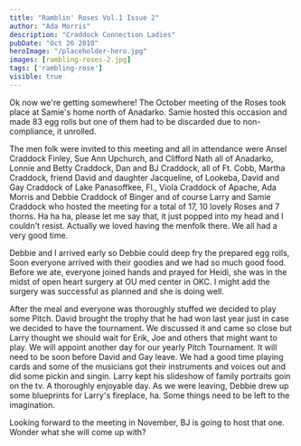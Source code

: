 ```yaml
---
title: "Ramblin' Roses Vol.1 Issue 2"
author: "Ada Morris"
description: "Craddock Connection Ladies"
pubDate: "Oct 26 2010"
heroImage: "/placeholder-hero.jpg"
images: [rambling-roses-2.jpg]
tags: ['rambling-rose']
visible: true
---
```

Ok now we're getting somewhere! The October meeting of the Roses took place at Samie's home north of Anadarko.
Samie hosted this occasion and made 83 egg rolls but one of them had to be discarded due to non-compliance, it unrolled.

The men folk were invited to this meeting and all in attendance were Ansel Craddock Finley, Sue Ann Upchurch, and Clifford Nath all of Anadarko,
Lonnie and Betty Craddock, Dan and BJ Craddock, all of Ft. Cobb,  Martha Craddock, friend David and daughter Jacqueline, of Lookeba,
David and Gay Craddock of Lake Panasoffkee, Fl., Viola Craddock of Apache, Ada Morris  and Debbie Craddock of Binger
and of course Larry and Samie Craddock who hosted the meeting for a total of 17, 10 lovely Roses and 7 thorns.
Ha ha ha, please let me say that, it just popped into my head and I couldn't resist.
Actually we loved having the menfolk there. We all had a very good time.

Debbie and I arrived early so Debbie could deep fry the prepared egg rolls, Soon everyone arrived with their goodies and we had so much good food.
Before we ate, everyone joined hands and prayed for Heidi, she was in the midst of open heart surgery at OU med center in OKC.
I might add the surgery was successful as planned and she is doing well.

After the meal and everyone was thoroughly stuffed we decided to play some Pitch.
David brought the trophy that he had won last year just in case we decided to have the tournament.
We discussed it and came so close but Larry thought we should wait for Erik, Joe and others that might want to play.
We will appoint another day for our yearly Pitch Tournament. It will need to be soon before David and Gay leave.
We had a good time playing cards and some of the musicians got their instruments and voices out and did some pickin and singin.
Larry kept his slideshow of family portraits goin on the tv. A thoroughly enjoyable day.
As we were leaving, Debbie drew up some blueprints for Larry's fireplace, ha. Some things need to be left to the imagination.

Looking forward to the meeting in November, BJ is going to host that one.  Wonder what she will come up with?
